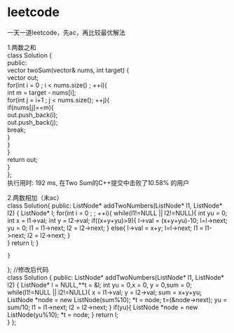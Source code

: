 # leetcode
一天一道leetcode，先ac，再比较最优解法
  
1.两数之和  
class Solution {  
public:  
    vector<int> twoSum(vector<int>& nums, int target) {  
       vector<int> out;  
       for(int i = 0 ; i < nums.size() ; ++i){  
           int m = target - nums[i];  
           for(int j = i+1 ; j < nums.size(); ++j){  
               if(nums[j]==m){  
                   out.push_back(i);  
                   out.push_back(j);  
                   break;  
               }  
           }  
       }  
        return out;  
    }  
};  
执行用时: 192 ms, 在Two Sum的C++提交中击败了10.58% 的用户  
  
2.两数相加（未ac）  
class Solution{
public:
    ListNode* addTwoNumbers(ListNode* l1, ListNode* l2) {
        ListNode* l;
        for(int i = 0 ; ; ++i){
            while(l1!=NULL || l2!=NULL){
              int yu = 0;
              int x = l1->val;
              int y = l2->val;
            if((x+y+yu)>9){
                l->val = (x+y+yu)-10;
                l=l->next;
                yu = 0;
                l1 = l1->next;
                l2 = l2->next;
            }
            else{
                l->val = x+y;
                l=l->next;
                l1 = l1->next;
                l2 = l2->next;
            }  
            }
            return l;
        }
        
    }
};
//修改后代码    
class Solution {
public:
    ListNode* addTwoNumbers(ListNode* l1, ListNode* l2) {
        ListNode* l = NULL,**t = &l;
        int yu = 0,x = 0, y = 0,sum = 0;
            while(l1!=NULL || l2!=NULL){
               x = l1->val;
               y = l2->val;
               sum = x+y+yu;
                ListNode *node = new ListNode(sum%10);
                *t = node;
                t=(&node->next);
                yu = sum/10;
                l1 = l1->next;
                l2 = l2->next;
            }
        if(yu){
           ListNode *node = new ListNode(yu%10); 
           *t = node;
        }
            return l;   
    }
};  



